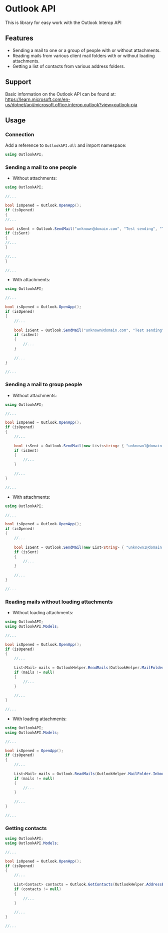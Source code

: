 # Outlook API

This is library for easy work with the Outlook Interop API

## Features

- Sending a mail to one or a group of people with or without attachments.
- Reading mails from various client mail folders with or without loading attachments.
- Getting a list of contacts from various address folders.

## Support

Basic information on the Outlook API can be found at: 
https://learn.microsoft.com/en-us/dotnet/api/microsoft.office.interop.outlook?view=outlook-pia

## Usage

### Connection

Add a reference to `OutlookAPI.dll` and import namespace:

```csharp
using OutlookAPI;
```

### Sending a mail to one people

- Without attachments:

```csharp
using OutlookAPI;

//...

bool isOpened = Outlook.OpenApp();
if (isOpened)
{
//...
	
bool isSent = Outlook.SendMail("unknown@domain.com", "Test sending", "This test mail");
if (isSent)
{
//...
}
	
//...
}

//...
``` 

- With attachments:

```csharp
using OutlookAPI;

//...

bool isOpened = Outlook.OpenApp();
if (isOpened)
{
	//...
	
	bool isSent = Outlook.SendMail("unknown@domain.com", "Test sending", "This test mail", new List<string> { "‪C:\\Image.png" });
	if (isSent)
	{
		//...
	}
	
	//...
}

//...
```

### Sending a mail to group people

- Without attachments:

```csharp
using OutlookAPI;

//...

bool isOpened = Outlook.OpenApp();
if (isOpened)
{
	//...
	
	bool isSent = Outlook.SendMail(new List<string> { "unknown1@domain.com", "unknown2@domain.com" }, "Test sending", "This test mail");
	if (isSent)
	{
		//...
	}
	
	//...
}

//...
```

- With attachments:

```csharp
using OutlookAPI;

//...

bool isOpened = Outlook.OpenApp();
if (isOpened)
{
	//...
	
	bool isSent = Outlook.SendMail(new List<string> { "unknown1@domain.com", "unknown2@domain.com" }, "Test sending", "This test mail", new List<string> { "‪C:\\Image.png" });
	if (isSent)
	{
		//...
	}
	
	//...
}

//...
```

### Reading mails without loading attachments

- Without loading attachments:

```csharp
using OutlookAPI;
using OutlookAPI.Models;

//...

bool isOpened = Outlook.OpenApp();
if (isOpened)
{
	//...
	
	List<Mail> mails = OutlookHelper.ReadMails(OutlookHelper.MailFolder.Inbox);
	if (mails != null)
	{
		//...
	}
	
	//...
}

//...
```

- With loading attachments:

```csharp
using OutlookAPI;
using OutlookAPI.Models;

//...

bool isOpened = OpenApp();
if (isOpened)
{
	//...
	
	List<Mail> mails = Outlook.ReadMails(OutlookHelper.MailFolder.Inbox, "‪C:\\");
	if (mails != null)
	{
		//...
	}
	
	//...
}

//...
```

### Getting contacts

```csharp
using OutlookAPI;
using OutlookAPI.Models;

//...

bool isOpened = Outlook.OpenApp();
if (isOpened)
{
	//...
	
	List<Contact> contacts = Outlook.GetContacts(OutlookHelper.AddressBook.GlobalAddressList);
	if (contacts != null)
	{
		//...
	}
	
	//...
}

//...
```